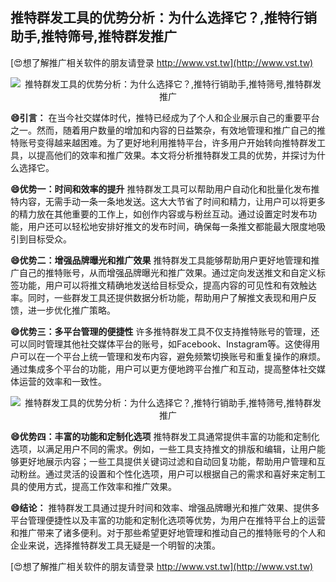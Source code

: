 ## **推特群发工具的优势分析：为什么选择它？,推特行销助手,推特筛号,推特群发推广**

[😍想了解推广相关软件的朋友请登录 http://www.vst.tw](http://www.vst.tw)

 <center><img src="https://vst.tw/MP4/tuiguang/png/1.png" alt="推特群发工具的优势分析：为什么选择它？,推特行销助手,推特筛号,推特群发推广"></center>

**😄引言：**
在当今社交媒体时代，推特已经成为了个人和企业展示自己的重要平台之一。然而，随着用户数量的增加和内容的日益繁杂，有效地管理和推广自己的推特账号变得越来越困难。为了更好地利用推特平台，许多用户开始转向推特群发工具，以提高他们的效率和推广效果。本文将分析推特群发工具的优势，并探讨为什么选择它。

**😄优势一：时间和效率的提升**
推特群发工具可以帮助用户自动化和批量化发布推特内容，无需手动一条一条地发送。这大大节省了时间和精力，让用户可以将更多的精力放在其他重要的工作上，如创作内容或与粉丝互动。通过设置定时发布功能，用户还可以轻松地安排好推文的发布时间，确保每一条推文都能最大限度地吸引到目标受众。

**😄优势二：增强品牌曝光和推广效果**
推特群发工具能够帮助用户更好地管理和推广自己的推特账号，从而增强品牌曝光和推广效果。通过定向发送推文和自定义标签功能，用户可以将推文精确地发送给目标受众，提高内容的可见性和有效触达率。同时，一些群发工具还提供数据分析功能，帮助用户了解推文表现和用户反馈，进一步优化推广策略。

**😄优势三：多平台管理的便捷性**
许多推特群发工具不仅支持推特账号的管理，还可以同时管理其他社交媒体平台的账号，如Facebook、Instagram等。这使得用户可以在一个平台上统一管理和发布内容，避免频繁切换账号和重复操作的麻烦。通过集成多个平台的功能，用户可以更方便地跨平台推广和互动，提高整体社交媒体运营的效率和一致性。

 <center><img src="https://vst.tw/MP4/tuiguang/png/2.png" alt="推特群发工具的优势分析：为什么选择它？,推特行销助手,推特筛号,推特群发推广"></center>

**😄优势四：丰富的功能和定制化选项**
推特群发工具通常提供丰富的功能和定制化选项，以满足用户不同的需求。例如，一些工具支持推文的排版和编辑，让用户能够更好地展示内容；一些工具提供关键词过滤和自动回复功能，帮助用户管理和互动粉丝。通过灵活的设置和个性化选项，用户可以根据自己的需求和喜好来定制工具的使用方式，提高工作效率和推广效果。

**😄结论：**
推特群发工具通过提升时间和效率、增强品牌曝光和推广效果、提供多平台管理便捷性以及丰富的功能和定制化选项等优势，为用户在推特平台上的运营和推广带来了诸多便利。对于那些希望更好地管理和推动自己的推特账号的个人和企业来说，选择推特群发工具无疑是一个明智的决策。

[😍想了解推广相关软件的朋友请登录 http://www.vst.tw](http://www.vst.tw)



